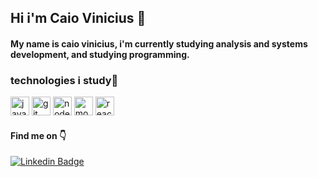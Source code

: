 ## Hi i'm Caio Vinicius 👋 

#### My name is caio vinicius, i'm currently studying analysis and systems development, and studying programming.

### technologies i study🚀
<div class="row">
 <img src="https://devicons.github.io/devicon/devicon.git/icons/javascript/javascript-original.svg" alt="javascript" width="30" height="30"/>
 <img src="https://devicons.github.io/devicon/devicon.git/icons/git/git-original.svg" alt="git" width="30" height="30"/>
 <img src="https://devicons.github.io/devicon/devicon.git/icons/nodejs/nodejs-original.svg" alt="nodejs" width="30" height="30"/>
 <img src="https://devicons.github.io/devicon/devicon.git/icons/mongodb/mongodb-original.svg" alt="mongodb" width="30" height="30"/>
 <img src="https://devicon.dev/devicon.git/icons/react/react-original.svg" alt="react" width="30" height="30"/> 
</div>

#### Find me on 👇
[![Linkedin Badge](https://img.shields.io/badge/-LinkedIn-blue?style=flat-square&logo=Linkedin&logoColor=white&link=https://www.linkedin.com/in/https://www.linkedin.com/in/https://www.linkedin.com/in/caio-vinicius-275b6a199/)](https://www.linkedin.com/in/https://https://www.linkedin.com/in/caio-vinicius-275b6a199/)

<!--
**caiov13/caiov13** is a ✨ _special_ ✨ repository because its `README.md` (this file) appears on your GitHub profile.

Here are some ideas to get you started:

- 🔭 I’m currently working on ...
- 🌱 I’m currently learning ...
- 👯 I’m looking to collaborate on ...
- 🤔 I’m looking for help with ...
- 💬 Ask me about ...
- 📫 How to reach me: ...
- 😄 Pronouns: ...
- ⚡ Fun fact: ...
-->
